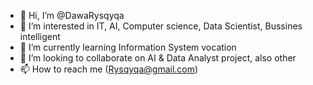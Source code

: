 - 👋 Hi, I’m @DawaRysqyqa
- 👀 I’m interested in IT, AI, Computer science, Data Scientist, Bussines intelligent
- 🌱 I’m currently learning Information System vocation
- 💞️ I’m looking to collaborate on AI & Data Analyst project, also other
- 📫 How to reach me (Rysqyqa@gmail.com)

<!---
DawaRysqyqa/DawaRysqyqa is a ✨ special ✨ repository because its `README.md` (this file) appears on your GitHub profile.
You can click the Preview link to take a look at your changes.
--->
